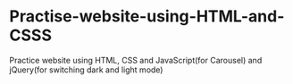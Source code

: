 # Practise-website-using-HTML-and-CSSS
Practice website using HTML, CSS and JavaScript(for Carousel) and jQuery(for switching dark and light mode)
